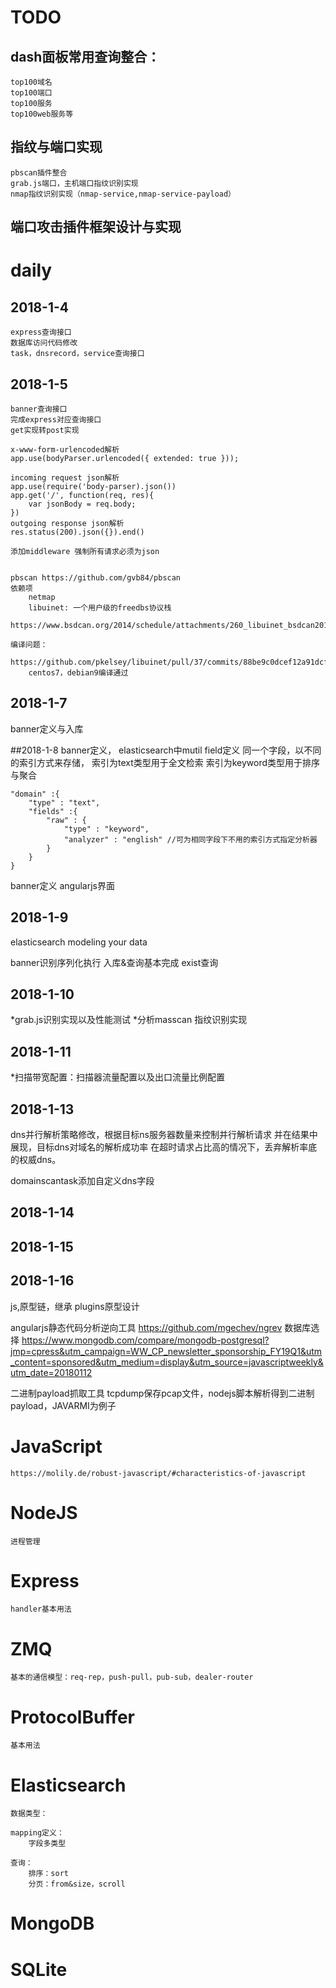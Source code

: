 # TODO
## dash面板常用查询整合：
    top100域名
    top100端口
    top100服务
    top100web服务等

## 指纹与端口实现
    pbscan插件整合
    grab.js端口，主机端口指纹识别实现
    nmap指纹识别实现（nmap-service,nmap-service-payload）

## 端口攻击插件框架设计与实现

# daily
## 2018-1-4
    express查询接口
    数据库访问代码修改
    task，dnsrecord，service查询接口
    
## 2018-1-5
    banner查询接口
    完成express对应查询接口
    get实现转post实现 

    x-www-form-urlencoded解析 
    app.use(bodyParser.urlencoded({ extended: true })); 
    
    incoming request json解析 
    app.use(require('body-parser).json())
    app.get('/', function(req, res){
        var jsonBody = req.body;
    })
    outgoing response json解析
    res.status(200).json({}).end()

    添加middleware 强制所有请求必须为json


    pbscan https://github.com/gvb84/pbscan
    依赖项
        netmap
        libuinet: 一个用户级的freedbs协议栈
        https://www.bsdcan.org/2014/schedule/attachments/260_libuinet_bsdcan2014.pdf

    编译问题：
        https://github.com/pkelsey/libuinet/pull/37/commits/88be9c0dcef12a91dcfddf42cfbbe6a458992307
        centos7，debian9编译通过

## 2018-1-7
banner定义与入库

##2018-1-8
banner定义，
elasticsearch中mutil field定义
同一个字段，以不同的索引方式来存储，
    索引为text类型用于全文检索
    索引为keyword类型用于排序与聚合

    "domain" :{
        "type" : "text",
        "fields" :{
            "raw" : {
                "type" : "keyword",
                "analyzer" : "english" //可为相同字段下不用的索引方式指定分析器
            }
        }
    }

banner定义
angularjs界面

## 2018-1-9
elasticsearch modeling your data

banner识别序列化执行
入库&查询基本完成
    exist查询


## 2018-1-10
*grab.js识别实现以及性能测试
*分析masscan 指纹识别实现

## 2018-1-11
*扫描带宽配置：扫描器流量配置以及出口流量比例配置

## 2018-1-13
dns并行解析策略修改，根据目标ns服务器数量来控制并行解析请求
并在结果中展现，目标dns对域名的解析成功率
在超时请求占比高的情况下，丢弃解析率底的权威dns。

domainscantask添加自定义dns字段

## 2018-1-14
## 2018-1-15
## 2018-1-16
js,原型链，继承
plugins原型设计

angularjs静态代码分析逆向工具
https://github.com/mgechev/ngrev
数据库选择
https://www.mongodb.com/compare/mongodb-postgresql?jmp=cpress&utm_campaign=WW_CP_newsletter_sponsorship_FY19Q1&utm_content=sponsored&utm_medium=display&utm_source=javascriptweekly&utm_date=20180112

二进制payload抓取工具
tcpdump保存pcap文件，nodejs脚本解析得到二进制payload，JAVARMI为例子


# JavaScript
    https://molily.de/robust-javascript/#characteristics-of-javascript
    
# NodeJS
    进程管理

# Express
    handler基本用法

# ZMQ
    基本的通信模型：req-rep，push-pull，pub-sub，dealer-router

# ProtocolBuffer
    基本用法

# Elasticsearch
    数据类型：

    mapping定义：
        字段多类型
        
    查询：
        排序：sort
        分页：from&size，scroll

# MongoDB
# SQLite